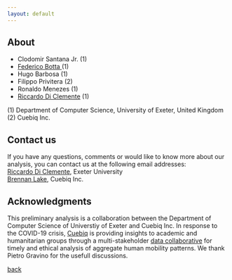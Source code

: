 ```yaml
---
layout: default
---
```


## About

   * Clodomir Santana Jr. (1)
   * <a href="https://federicobotta.github.io/">Federico Botta </a> (1)
   * Hugo Barbosa (1)
   * Filippo Privitera (2)
   * Ronaldo Menezes (1)
   * <a href="http://riccardodiclemente.com">Riccardo Di Clemente</a> (1)

(1) Department of Computer Science, University of Exeter, United Kingdom <br>
(2) Cuebiq Inc.

## Contact us

If you have any questions, comments or would like to know more about our analysis, you can contact us at the following email addresses:
<br>
<a href = "mailto: r.di-clemente@exeter.ac.uk"> Riccardo Di Clemente</a>, Exeter University
<br>
<a href = "mailto: blake@cuebiq.com"> Brennan Lake</a>, Cuebiq Inc.

## Acknowledgments
This preliminary analysis is a collaboration between the Department of Computer Science of Universtiy of Exeter and Cuebiq Inc. In response to the COVID-19 crisis, <a href= "https://www.cuebiq.com/">Cuebiq</a> is providing insights to academic and humanitarian groups through a multi-stakeholder <a href="https://www.cuebiq.com/about/data-for-good/"> data collaborative</a> for timely and ethical analysis of aggregate human mobility patterns. We thank Pietro Gravino for the usefull discussions.
<br>

[back](./)
